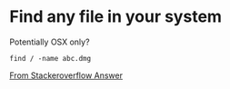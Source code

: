 # Find any file in your system

Potentially OSX only?

```
find / -name abc.dmg
```

[From Stackeroverflow Answer](https://superuser.com/questions/226566/how-do-i-find-a-file-by-filename-in-mac-osx-terminal)